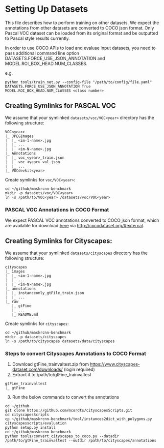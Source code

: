 # Setting Up Datasets
This file describes how to perform training on other datasets.
We expect the annotations from other datasets are converted to COCO json format.
Only Pascal VOC dataset can be loaded from its original format and be outputted to Pascal style results currently.

In order to use COCO APIs to load and evaluae input datasets, you need to pass additional command line option DATASETS.FORCE_USE_JSON_ANNOTATION and MODEL.ROI_BOX_HEAD.NUM_CLASSES.

e.g.

`python tools/train_net.py --config-file "/path/to/config/file.yaml" 
DATASETS.FORCE_USE_JSON_ANNOTATION True 
MODEL.ROI_BOX_HEAD.NUM_CLASSES <class number>`


## Creating Symlinks for PASCAL VOC

We assume that your symlinked `datasets/voc/VOC<year>` directory has the following structure:

```
VOC<year>
|_ JPEGImages
|  |_ <im-1-name>.jpg
|  |_ ...
|  |_ <im-N-name>.jpg
|_ Annotations
|  |_ voc_<year>_train.json
|  |_ voc_<year>_val.json
|  |_ ...
|_ VOCdevkit<year>
```

Create symlinks for `voc/VOC<year>`:

```
cd ~/github/maskrcnn-benchmark
mkdir -p datasets/voc/VOC<year>
ln -s /path/to/VOC<year> /datasets/voc/VOC<year>
```

### PASCAL VOC Annotations in COCO Format

We expect PASCAL VOC annotations converted to COCO json format, 
which are available for download [here](https://storage.googleapis.com/coco-dataset/external/PASCAL_VOC.zip)
via http://cocodataset.org/#external.

## Creating Symlinks for Cityscapes:

We assume that your symlinked `datasets/cityscapes` directory has the following structure:

```
cityscapes
|_ images
|  |_ <im-1-name>.jpg
|  |_ ...
|  |_ <im-N-name>.jpg
|_ annotations
|  |_ instanceonly_gtFile_train.json
|  |_ ...
|_ raw
   |_ gtFine
   |_ ...
   |_ README.md
```

Create symlinks for `cityscapes`:

```
cd ~/github/maskrcnn-benchmark
mkdir -p datasets/cityscapes
ln -s /path/to/cityscapes datasets/data/cityscapes
```

### Steps to convert Cityscapes Annotations to COCO Format
1. Download gtFine_trainvaltest.zip from https://www.cityscapes-dataset.com/downloads/ (login required)
2. Extract it to /path/to/gtFine_trainvaltest
```
gtFine_trainvaltest
|_ gtFine
```
3. Run the below commands to convert the annotations

```
cd ~/github
git clone https://github.com/mcordts/cityscapesScripts.git
cd cityscapesScripts
cp ~/github/maskrcnn-benchmark/tool/instances2dict_with_polygons.py cityscapesscripts/evaluation
python setup.py install
cd ~/github/maskrcnn-benchmark
python tools/convert_cityscapes_to_coco.py --datadir /path/to/gtFine_trainvaltest --outdir /path/to/cityscapes/annotations
```
